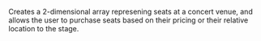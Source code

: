 Creates a 2-dimensional array represening seats at a concert venue, and allows the user to purchase seats based on their pricing or their relative location to the stage.
